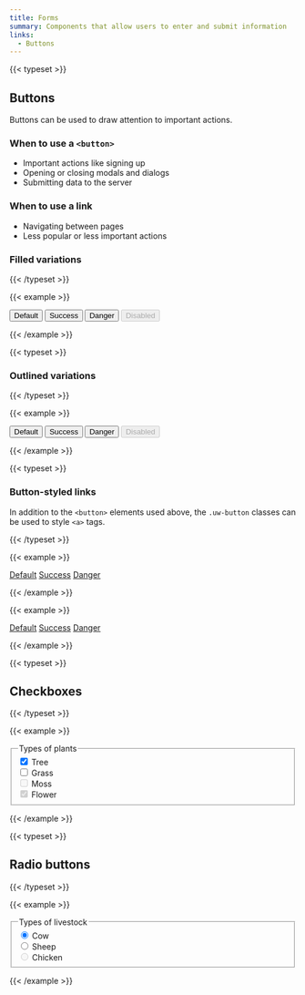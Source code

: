 ```yaml
---
title: Forms
summary: Components that allow users to enter and submit information
links:
  - Buttons
---
```


{{< typeset >}}

## Buttons

Buttons can be used to draw attention to important actions.

### When to use a `<button>`

- Important actions like signing up
- Opening or closing modals and dialogs
- Submitting data to the server

### When to use a link

- Navigating between pages
- Less popular or less important actions

### Filled variations

{{< /typeset >}}

{{< example >}}

<button class="uw-button-filled">Default</button>
<button class="uw-button-filled uw-button--success">Success</button>
<button class="uw-button-filled uw-button--danger">Danger</button>
<button class="uw-button-filled" disabled>Disabled</button>

{{< /example >}}

{{< typeset >}}

### Outlined variations

{{< /typeset >}}

{{< example >}}

<button class="uw-button-outlined">Default</button>
<button class="uw-button-outlined uw-button--success">Success</button>
<button class="uw-button-outlined uw-button--danger">Danger</button>
<button class="uw-button-outlined" disabled>Disabled</button>

{{< /example >}}

{{< typeset >}}

### Button-styled links

In addition to the `<button>` elements used above, the `.uw-button` classes can
be used to style `<a>` tags.

{{< /typeset >}}

{{< example >}}

<a href="#" class="uw-button-filled">Default</a>
<a href="#" class="uw-button-filled uw-button--success">Success</a>
<a href="#" class="uw-button-filled uw-button--danger">Danger</a>

{{< /example >}}

{{< example >}}

<a href="#" class="uw-button-outlined">Default</a>
<a href="#" class="uw-button-outlined uw-button--success">Success</a>
<a href="#" class="uw-button-outlined uw-button--danger">Danger</a>

{{< /example >}}

{{< typeset >}}

## Checkboxes

{{< /typeset >}}

{{< example >}}

<form class="uw-form">
  <fieldset class="uw-fieldset">
    <legend>Types of plants</legend>
    <div class="uw-checkbox">
      <input class="uw-checkbox__input" type="checkbox" id="tree" checked />
      <label class="uw-checkbox__label" for="tree">Tree</label>
    </div>
    <div class="uw-checkbox">
      <input class="uw-checkbox__input" type="checkbox" id="grass" />
      <label class="uw-checkbox__label" for="grass">Grass</label>
    </div>
    <div class="uw-checkbox">
      <input class="uw-checkbox__input" type="checkbox" id="moss" disabled />
      <label class="uw-checkbox__label" for="moss">Moss</label>
    </div>
    <div class="uw-checkbox">
      <input class="uw-checkbox__input" type="checkbox" id="flower" checked disabled />
      <label class="uw-checkbox__label" for="flower">Flower</label>
    </div>
  </fieldset>
</form>

{{< /example >}}

{{< typeset >}}

## Radio buttons

{{< /typeset >}}

{{< example >}}

<form class="uw-form">
  <fieldset class="uw-fieldset">
    <legend>Types of livestock</legend>
    <div class="uw-radio">
      <input class="uw-radio__input" type="radio" name="livestock" value="cow" id="cow" checked />
      <label class="uw-radio__label" for="cow">Cow</label>
    </div>
    <div class="uw-radio">
      <input class="uw-radio__input" type="radio" name="livestock" value="sheep" id="sheep" />
      <label class="uw-radio__label" for="sheep">Sheep</label>
    </div>
    <div class="uw-radio">
      <input class="uw-radio__input" type="radio" name="livestock" value="chicken" id="chicken" disabled />
      <label class="uw-radio__label" for="chicken">Chicken</label>
    </div>
  </fieldset>
</form>

{{< /example >}}
